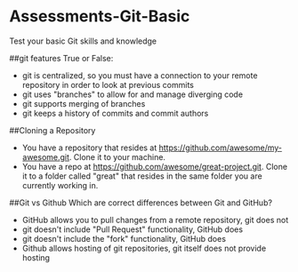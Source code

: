 Assessments-Git-Basic
=====================

Test your basic Git skills and knowledge

##git features
True or False:
 * git is centralized, so you must have a connection to your remote repository in order to look at previous commits
 * git uses "branches" to allow for and manage diverging code
 * git supports merging of branches
 * git keeps a history of commits and commit authors

##Cloning a Repository
- You have a repository that resides at https://github.com/awesome/my-awesome.git. Clone it to your machine.
- You have a repo at https://github.com/awesome/great-project.git. Clone it to a folder called "great" that resides in the same folder you are currently working in.

##Git vs Github
Which are correct differences between Git and GitHub?
  * GitHub allows you to pull changes from a remote repository, git does not
  * git doesn't include "Pull Request" functionality, GitHub does
  * git doesn't include the "fork" functionality, GitHub does
  * Github allows hosting of git repositories, git itself does not provide hosting


